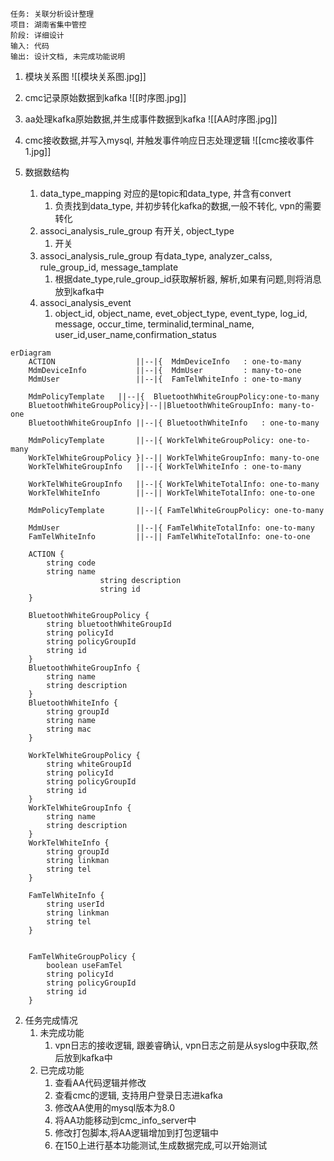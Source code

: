 	任务: 关联分析设计整理
	项目: 湖南省集中管控
	阶段: 详细设计
	输入: 代码
	输出: 设计文档, 未完成功能说明

1. 模块关系图
	![[模块关系图.jpg]]

2. cmc记录原始数据到kafka
	![[时序图.jpg]]

3. aa处理kafka原始数据,并生成事件数据到kafka
	![[AA时序图.jpg]]

4. cmc接收数据,并写入mysql, 并触发事件响应日志处理逻辑
	![[cmc接收事件 1.jpg]]
1. 数据数结构
	1. data_type_mapping 对应的是topic和data_type, 并含有convert
		1. 负责找到data_type, 并初步转化kafka的数据,一般不转化, vpn的需要转化
	2. associ_analysis_rule_group 有开关, object_type
		1. 开关
	3. associ_analysis_rule_group 有data_type, analyzer_calss, rule_group_id, message_tamplate
		1. 根据date_type,rule_group_id获取解析器, 解析,如果有问题,则将消息放到kafka中
	4. associ_analysis_event
		1. object_id, object_name, evet_object_type, event_type, log_id, message, occur_time, terminalid,terminal_name, user_id,user_name,confirmation_status

```mermaid
erDiagram
	ACTION  		        ||--|{ 	MdmDeviceInfo	: one-to-many
	MdmDeviceInfo			||--|{ 	MdmUser			: many-to-one
	MdmUser					||--|{ 	FamTelWhiteInfo	: one-to-many
	
	MdmPolicyTemplate	||--|{ 	BluetoothWhiteGroupPolicy:one-to-many
	BluetoothWhiteGroupPolicy}|--||BluetoothWhiteGroupInfo: many-to-one
    BluetoothWhiteGroupInfo ||--|{ BluetoothWhiteInfo	: one-to-many

	MdmPolicyTemplate		||--|{ WorkTelWhiteGroupPolicy: one-to-many
	WorkTelWhiteGroupPolicy	}|--|| WorkTelWhiteGroupInfo: many-to-one
    WorkTelWhiteGroupInfo 	||--|{ WorkTelWhiteInfo	: one-to-many
	
	WorkTelWhiteGroupInfo 	||--|{ WorkTelWhiteTotalInfo: one-to-many
	WorkTelWhiteInfo 		||--|| WorkTelWhiteTotalInfo: one-to-one
	
	MdmPolicyTemplate		||--|{ FamTelWhiteGroupPolicy: one-to-many
	
	MdmUser 				||--|{ FamTelWhiteTotalInfo: one-to-many
	FamTelWhiteInfo 		||--|| FamTelWhiteTotalInfo: one-to-one
	
	ACTION {
		string code
		string name
                    string description
		            string id
	}
	
	BluetoothWhiteGroupPolicy {
	    string bluetoothWhiteGroupId
	    string policyId
        string policyGroupId
		string id
    }
	BluetoothWhiteGroupInfo {
        string name
		string description
    }
	BluetoothWhiteInfo {
	    string groupId
		string name
		string mac
    }
	
	WorkTelWhiteGroupPolicy {
	    string whiteGroupId
	    string policyId
        string policyGroupId
		string id
    }
	WorkTelWhiteGroupInfo {
        string name
		string description
    }
	WorkTelWhiteInfo {
	    string groupId
		string linkman
		string tel
    }
	
	FamTelWhiteInfo {
	    string userId
		string linkman
		string tel
    }
	
	
	FamTelWhiteGroupPolicy {
	    boolean useFamTel
	    string policyId
        string policyGroupId
		string id
    }
```



2. 任务完成情况
	1. 未完成功能
		1. vpn日志的接收逻辑, 跟姜睿确认, vpn日志之前是从syslog中获取,然后放到kafka中
	2. 已完成功能
		1. 查看AA代码逻辑并修改
		2. 查看cmc的逻辑, 支持用户登录日志进kafka
		3. 修改AA使用的mysql版本为8.0
		4. 将AA功能移动到cmc_info_server中
		5. 修改打包脚本,将AA逻辑增加到打包逻辑中
		6. 在150上进行基本功能测试,生成数据完成,可以开始测试